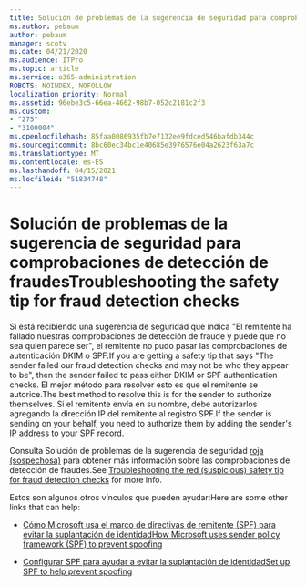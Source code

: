 ```yaml
---
title: Solución de problemas de la sugerencia de seguridad para comprobaciones de detección de fraudes
ms.author: pebaum
author: pebaum
manager: scotv
ms.date: 04/21/2020
ms.audience: ITPro
ms.topic: article
ms.service: o365-administration
ROBOTS: NOINDEX, NOFOLLOW
localization_priority: Normal
ms.assetid: 96ebe3c5-66ea-4662-98b7-052c2181c2f3
ms.custom:
- "275"
- "3100004"
ms.openlocfilehash: 85faa0086935fb7e7132ee9fdced546bafdb344c
ms.sourcegitcommit: 8bc60ec34bc1e40685e3976576e04a2623f63a7c
ms.translationtype: MT
ms.contentlocale: es-ES
ms.lasthandoff: 04/15/2021
ms.locfileid: "51834748"
---
```

# <a name="troubleshooting-the-safety-tip-for-fraud-detection-checks"></a><span data-ttu-id="9783c-102">Solución de problemas de la sugerencia de seguridad para comprobaciones de detección de fraudes</span><span class="sxs-lookup"><span data-stu-id="9783c-102">Troubleshooting the safety tip for fraud detection checks</span></span>

<span data-ttu-id="9783c-103">Si está recibiendo una sugerencia de seguridad que indica "El remitente ha fallado nuestras comprobaciones de detección de fraude y puede que no sea quien parece ser", el remitente no pudo pasar las comprobaciones de autenticación DKIM o SPF.</span><span class="sxs-lookup"><span data-stu-id="9783c-103">If you are getting a safety tip that says "The sender failed our fraud detection checks and may not be who they appear to be", then the sender failed to pass either DKIM or SPF authentication checks.</span></span> <span data-ttu-id="9783c-104">El mejor método para resolver esto es que el remitente se autorice.</span><span class="sxs-lookup"><span data-stu-id="9783c-104">The best method to resolve this is for the sender to authorize themselves.</span></span> <span data-ttu-id="9783c-105">Si el remitente envía en su nombre, debe autorizarlos agregando la dirección IP del remitente al registro SPF.</span><span class="sxs-lookup"><span data-stu-id="9783c-105">If the sender is sending on your behalf, you need to authorize them by adding the sender's IP address to your SPF record.</span></span>
  
<span data-ttu-id="9783c-106">Consulta Solución de problemas de la sugerencia de seguridad [roja (sospechosa)](https://blogs.msdn.microsoft.com/tzink/2016/11/02/troubleshooting-the-red-suspicious-safety-tip-for-fraud-detection-checks/) para obtener más información sobre las comprobaciones de detección de fraudes.</span><span class="sxs-lookup"><span data-stu-id="9783c-106">See [Troubleshooting the red (suspicious) safety tip for fraud detection checks](https://blogs.msdn.microsoft.com/tzink/2016/11/02/troubleshooting-the-red-suspicious-safety-tip-for-fraud-detection-checks/) for more info.</span></span>
  
<span data-ttu-id="9783c-107">Estos son algunos otros vínculos que pueden ayudar:</span><span class="sxs-lookup"><span data-stu-id="9783c-107">Here are some other links that can help:</span></span>
  
- [<span data-ttu-id="9783c-108">Cómo Microsoft usa el marco de directivas de remitente (SPF) para evitar la suplantación de identidad</span><span class="sxs-lookup"><span data-stu-id="9783c-108">How Microsoft uses sender policy framework (SPF) to prevent spoofing</span></span>](https://docs.microsoft.com/microsoft-365/security/office-365-security/how-office-365-uses-spf-to-prevent-spoofing)

- [<span data-ttu-id="9783c-109">Configurar SPF para ayudar a evitar la suplantación de identidad</span><span class="sxs-lookup"><span data-stu-id="9783c-109">Set up SPF to help prevent spoofing</span></span>](https://docs.microsoft.com/microsoft-365/security/office-365-security/set-up-spf-in-office-365-to-help-prevent-spoofing)
